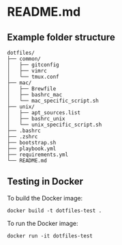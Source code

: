 # README.md

## Example folder structure

```
dotfiles/
├── common/
│   ├── gitconfig
│   ├── vimrc
│   └── tmux.conf
├── mac/
│   ├── Brewfile
│   ├── bashrc_mac
│   └── mac_specific_script.sh
├── unix/
│   ├── apt_sources.list
│   ├── bashrc_unix
│   └── unix_specific_script.sh
├── .bashrc
├── .zshrc
├── bootstrap.sh
├── playbook.yml
├── requirements.yml
└── README.md
```


## Testing in Docker

To build the Docker image:

    docker build -t dotfiles-test .

To run the Docker image:

    docker run -it dotfiles-test
